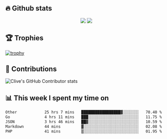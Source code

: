 ## &#128293; Github stats

<!-- GitHub Readme Streak Stats - https://github.com/DenverCoder1/github-readme-streak-stats -->
<p align="center">

<picture>
  <source 
    srcset="https://github-readme-stats.vercel.app/api?username=clivewalkden&count_private=true&show_icons=true&theme=darcula"
    media="(prefers-color-scheme: dark)"
  />
  <source
    srcset="https://github-readme-stats.vercel.app/api?username=clivewalkden&count_private=true&show_icons=true&theme=calm"
    media="(prefers-color-scheme: light), (prefers-color-scheme: no-preference)"
  />
  <img src="https://github-readme-stats.vercel.app/api?username=clivewalkden&count_private=true&show_icons=true&theme=darcula" />
</picture>

<a href="https://git.io/streak-stats" target="_blank">
  <img src="http://github-readme-streak-stats.herokuapp.com?user=clivewalkden&theme=darcula&date_format=j%20M%5B%20Y%5D" />
</a>

</p>

## &#127942; Trophies
[![trophy](https://github-profile-trophy.vercel.app/?username=clivewalkden&theme=onedark)](https://github.com/clivewalkden/github-profile-trophy)

## &#129309; Contributions
![Clive's GitHub Contributor stats](https://github-contributor-stats.vercel.app/api?username=clivewalkden)

## &#128202; This week I spent my time on
<!--START_SECTION:waka-->

```txt
Other            25 hrs 7 mins   █████████████████▓░░░░░░░   70.40 %
Go               4 hrs 11 mins   ███░░░░░░░░░░░░░░░░░░░░░░   11.75 %
JSON             3 hrs 46 mins   ██▓░░░░░░░░░░░░░░░░░░░░░░   10.59 %
Markdown         44 mins         ▓░░░░░░░░░░░░░░░░░░░░░░░░   02.08 %
PHP              41 mins         ▒░░░░░░░░░░░░░░░░░░░░░░░░   01.95 %
```

<!--END_SECTION:waka-->
